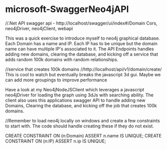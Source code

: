 # microsoft-SwaggerNeo4jAPI

//.Net API
swagger api - http://localhost/swagger/ui/index#/Domain
Cors, neo4jDriver, neo4jClient, webapi

This was a quick exercise to introduce myself to neo4j graphical database. Each Domain has a name and IP. Each IP has to be unique but 
the domain name can have multiple IP's associated to it. The API Endpoints handles adding new domains, clearing the database, and
kicking off a service that adds random 100k domains with random relationships.

//service that creates 100k domains
//http://localhost/api/v1/domain/create/
This is cool to watch but eventually breaks the javascript 3d gui. Maybe we can add more groupings to improve performance

Have a look at my Neo4jNodeJSClient which leverages a javascript neo4jDriver for loading the graph using 3dJs with 
searching ability. The client also uses this applications swagger API to handle adding new Domains, Clearing the database, and kicking 
off the job that creates 100k domains.

//Remember to load neo4j locally on windows and create a few constraints to start with. The code should handle creating these if 
they do not exist.

CREATE CONSTRAINT ON (n:Domain) ASSERT n.name IS UNIQUE;
CREATE CONSTRAINT ON (n:IP) ASSERT n.ip IS UNIQUE;
